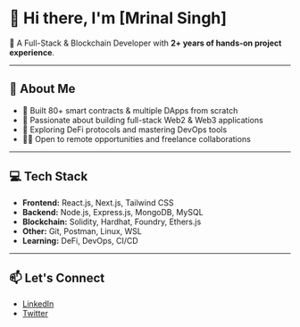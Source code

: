# 👋 Hi there, I'm [Mrinal Singh]

🚀 A Full-Stack & Blockchain Developer with **2+ years of hands-on project experience**.

---

## 🧠 About Me

- 💼 Built 80+ smart contracts & multiple DApps from scratch  
- 🔨 Passionate about building full-stack Web2 & Web3 applications  
- 🌱 Exploring DeFi protocols and mastering DevOps tools  
- 🧑‍💻 Open to remote opportunities and freelance collaborations  

---

## 💻 Tech Stack

- **Frontend:** React.js, Next.js, Tailwind CSS
- **Backend:** Node.js, Express.js, MongoDB, MySQL
- **Blockchain:** Solidity, Hardhat, Foundry, Ethers.js
- **Other:** Git, Postman, Linux, WSL
- **Learning:** DeFi, DevOps, CI/CD

---

## 📫 Let's Connect

- [LinkedIn](https://linkedin.com/in/mrinal-singh-43a9661a0/)
- [Twitter](https://twitter.com/MrinalS74850173)


